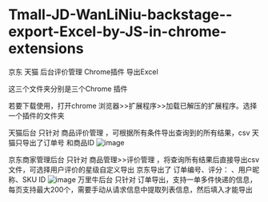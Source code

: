 # Tmall-JD-WanLiNiu-backstage--export-Excel-by-JS-in-chrome-extensions
京东 天猫 后台评价管理 Chrome插件 导出Excel

这三个文件夹分别是三个Chrome 插件

若要下载使用，打开chrome 浏览器>>扩展程序>>加载已解压的扩展程序。选择一个插件的文件夹

天猫后台 只针对 商品评价管理 ，可根据所有条件导出查询到的所有结果，csv
    天猫只导出了订单号 和商品ID
![image](https://raw.githubusercontent.com/shan333chao/Tmall-JD-WanLiNiu-backstage--export-Excel-by-JS-in-chrome-extensions/master/images/tmall.png)

京东商家管理后台 只针对 商品管理>>评价管理 ，将查询所有结果后直接导出csv文件，可选择用户评价的星级自定义导出
    京东导出了  订单编号、评分： 、用户昵称、SKU ID
![image](https://raw.githubusercontent.com/shan333chao/Tmall-JD-WanLiNiu-backstage--export-Excel-by-JS-in-chrome-extensions/master/images/jd.png)
万里牛后台  只针对  订单导出，支持一单多件快递的信息，每页支持最大200个，需要手动从请求信息中提取列表信息，然后填入才能导出
